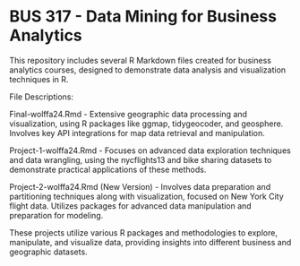 # BUS 317 - Data Mining for Business Analytics

This repository includes several R Markdown files created for business analytics courses, designed to demonstrate data analysis and visualization techniques in R.

File Descriptions:

Final-wolffa24.Rmd - Extensive geographic data processing and visualization, using R packages like ggmap, tidygeocoder, and geosphere. Involves key API integrations for map data retrieval and manipulation.

Project-1-wolffa24.Rmd - Focuses on advanced data exploration techniques and data wrangling, using the nycflights13 and bike sharing datasets to demonstrate practical applications of these methods.

Project-2-wolffa24.Rmd (New Version) - Involves data preparation and partitioning techniques along with visualization, focused on New York City flight data. Utilizes packages for advanced data manipulation and preparation for modeling.

These projects utilize various R packages and methodologies to explore, manipulate, and visualize data, providing insights into different business and geographic datasets.
